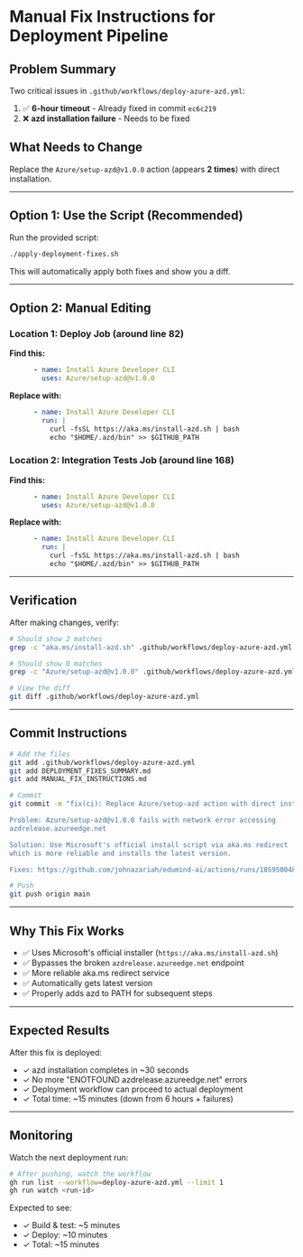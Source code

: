 # Manual Fix Instructions for Deployment Pipeline

## Problem Summary

Two critical issues in `.github/workflows/deploy-azure-azd.yml`:

1. ✅ **6-hour timeout** - Already fixed in commit `ec6c219`
2. ❌ **azd installation failure** - Needs to be fixed

## What Needs to Change

Replace the `Azure/setup-azd@v1.0.0` action (appears **2 times**) with direct installation.

---

## Option 1: Use the Script (Recommended)

Run the provided script:
```bash
./apply-deployment-fixes.sh
```

This will automatically apply both fixes and show you a diff.

---

## Option 2: Manual Editing

### Location 1: Deploy Job (around line 82)

**Find this:**
```yaml
      - name: Install Azure Developer CLI
        uses: Azure/setup-azd@v1.0.0
```

**Replace with:**
```yaml
      - name: Install Azure Developer CLI
        run: |
          curl -fsSL https://aka.ms/install-azd.sh | bash
          echo "$HOME/.azd/bin" >> $GITHUB_PATH
```

### Location 2: Integration Tests Job (around line 168)

**Find this:**
```yaml
      - name: Install Azure Developer CLI
        uses: Azure/setup-azd@v1.0.0
```

**Replace with:**
```yaml
      - name: Install Azure Developer CLI
        run: |
          curl -fsSL https://aka.ms/install-azd.sh | bash
          echo "$HOME/.azd/bin" >> $GITHUB_PATH
```

---

## Verification

After making changes, verify:

```bash
# Should show 2 matches
grep -c "aka.ms/install-azd.sh" .github/workflows/deploy-azure-azd.yml

# Should show 0 matches
grep -c "Azure/setup-azd@v1.0.0" .github/workflows/deploy-azure-azd.yml

# View the diff
git diff .github/workflows/deploy-azure-azd.yml
```

---

## Commit Instructions

```bash
# Add the files
git add .github/workflows/deploy-azure-azd.yml
git add DEPLOYMENT_FIXES_SUMMARY.md
git add MANUAL_FIX_INSTRUCTIONS.md

# Commit
git commit -m "fix(ci): Replace Azure/setup-azd action with direct installation

Problem: Azure/setup-azd@v1.0.0 fails with network error accessing
azdrelease.azureedge.net

Solution: Use Microsoft's official install script via aka.ms redirect
which is more reliable and installs the latest version.

Fixes: https://github.com/johnazariah/edumind-ai/actions/runs/18595004832"

# Push
git push origin main
```

---

## Why This Fix Works

- ✅ Uses Microsoft's official installer (`https://aka.ms/install-azd.sh`)
- ✅ Bypasses the broken `azdrelease.azureedge.net` endpoint
- ✅ More reliable aka.ms redirect service  
- ✅ Automatically gets latest version
- ✅ Properly adds azd to PATH for subsequent steps

---

## Expected Results

After this fix is deployed:
- ✓ azd installation completes in ~30 seconds
- ✓ No more "ENOTFOUND azdrelease.azureedge.net" errors
- ✓ Deployment workflow can proceed to actual deployment
- ✓ Total time: ~15 minutes (down from 6 hours + failures)

---

## Monitoring

Watch the next deployment run:
```bash
# After pushing, watch the workflow
gh run list --workflow=deploy-azure-azd.yml --limit 1
gh run watch <run-id>
```

Expected to see:
- ✓ Build & test: ~5 minutes
- ✓ Deploy: ~10 minutes  
- ✓ Total: ~15 minutes
